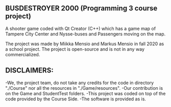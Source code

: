 ## BUSDESTROYER 2000 (Programming 3 course project)
A shooter game coded with Qt Creator (C++) which has a game map of Tampere City Center and Nysse-buses and Passengers moving on the map.

The project was made by Miikka Mensio and Markus Mensio in fall 2020 as a school project. The project is open-source and is not in any way commercialized.

## DISCLAIMERS:
-We, the project team, do not take any credits for the code in directory "./Course" nor all the resources in "./Game/resources". 
-Our contribution is on the Game and StudentTest folders. 
-This project was coded on top of the code provided by the Course Side.
-The software is provided as is.


